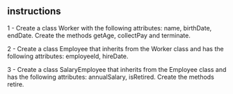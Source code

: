 ## instructions
1 - Create a class Worker with the following attributes: name, birthDate, endDate. Create the methods getAge, collectPay and terminate.

2 - Create a class Employee that inherits from the Worker class and has the following attributes: employeeld, hireDate.

3 - Create a class SalaryEmployee that inherits from the Employee class and has the following attributes: annualSalary, isRetired. Create the methods retire.